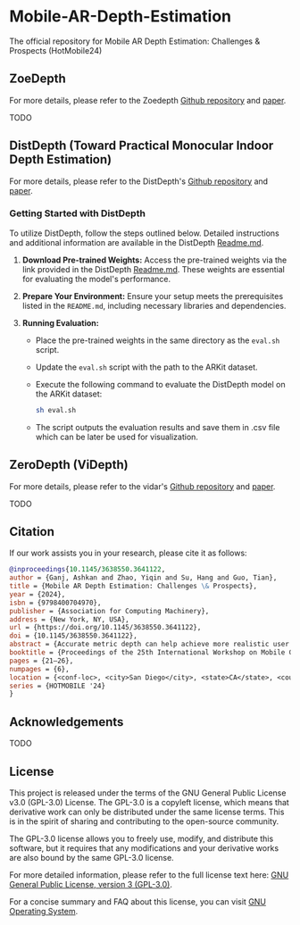 # Mobile-AR-Depth-Estimation

The official repository for Mobile AR Depth Estimation: Challenges &amp; Prospects (HotMobile24)

## ZoeDepth

For more details, please refer to the Zoedepth <a href="https://github.com/isl-org/ZoeDepth">Github repository</a> and <a href="https://arxiv.org/abs/2302.12288">paper</a>.

TODO

## DistDepth (Toward Practical Monocular Indoor Depth Estimation)

For more details, please refer to the DistDepth's <a href="https://github.com/facebookresearch/DistDepth">Github repository</a> and <a href="https://arxiv.org/abs/2112.02306">paper</a>.

### Getting Started with DistDepth

To utilize DistDepth, follow the steps outlined below. Detailed instructions and additional information are available in the DistDepth [Readme.md](models/DistDepth/README.md).

1. **Download Pre-trained Weights:** Access the pre-trained weights via the link provided in the DistDepth [Readme.md](models/DistDepth/README.md). These weights are essential for evaluating the model's performance.

2. **Prepare Your Environment:** Ensure your setup meets the prerequisites listed in the `README.md`, including necessary libraries and dependencies.

3. **Running Evaluation:**
   - Place the pre-trained weights in the same directory as the `eval.sh` script.
   - Update the `eval.sh` script with the path to the ARKit dataset.
   - Execute the following command to evaluate the DistDepth model on the ARKit dataset:

     ```bash
     sh eval.sh
     ```

   - The script outputs the evaluation results and save them in .csv file which can be later be used for visualization.

## ZeroDepth (ViDepth)

For more details, please refer to the vidar's <a href="https://github.com/TRI-ML/vidar">Github repository</a> and <a href="https://arxiv.org/abs/2306.17253">paper</a>.

TODO

## Citation

If our work assists you in your research, please cite it as follows:

```bibtex
@inproceedings{10.1145/3638550.3641122,
author = {Ganj, Ashkan and Zhao, Yiqin and Su, Hang and Guo, Tian},
title = {Mobile AR Depth Estimation: Challenges \& Prospects},
year = {2024},
isbn = {9798400704970},
publisher = {Association for Computing Machinery},
address = {New York, NY, USA},
url = {https://doi.org/10.1145/3638550.3641122},
doi = {10.1145/3638550.3641122},
abstract = {Accurate metric depth can help achieve more realistic user interactions such as object placement and occlusion detection in mobile augmented reality (AR). However, it can be challenging to obtain metricly accurate depth estimation in practice. We tested four different state-of-the-art (SOTA) monocular depth estimation models on a newly introduced dataset (ARKitScenes) and observed obvious performance gaps on this real-world mobile dataset. We categorize the challenges to hardware, data, and model-related challenges and propose promising future directions, including (i) using more hardware-related information from the mobile device's camera and other available sensors, (ii) capturing high-quality data to reflect real-world AR scenarios, and (iii) designing a model architecture to utilize the new information.},
booktitle = {Proceedings of the 25th International Workshop on Mobile Computing Systems and Applications},
pages = {21–26},
numpages = {6},
location = {<conf-loc>, <city>San Diego</city>, <state>CA</state>, <country>USA</country>, </conf-loc>},
series = {HOTMOBILE '24}
}
```

## Acknowledgements

TODO

## License

This project is released under the terms of the GNU General Public License v3.0 (GPL-3.0) License. The GPL-3.0 is a copyleft license, which means that derivative work can only be distributed under the same license terms. This is in the spirit of sharing and contributing to the open-source community.

The GPL-3.0 license allows you to freely use, modify, and distribute this software, but it requires that any modifications and your derivative works are also bound by the same GPL-3.0 license.

For more detailed information, please refer to the full license text here: [GNU General Public License, version 3 (GPL-3.0)](https://www.gnu.org/licenses/gpl-3.0.en.html).

For a concise summary and FAQ about this license, you can visit [GNU Operating System](https://www.gnu.org/licenses/gpl-3.0.html).
